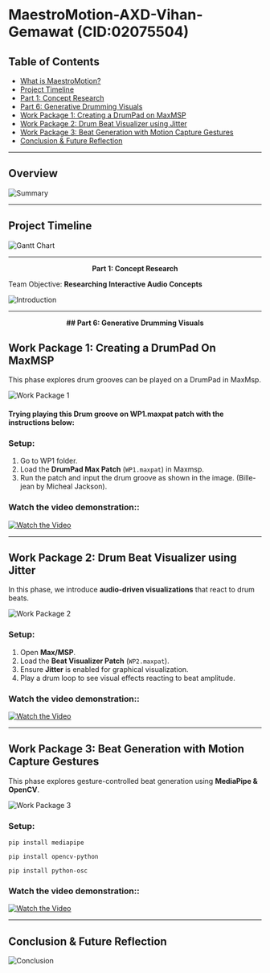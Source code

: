 # MaestroMotion-AXD-Vihan-Gemawat (CID:02075504)

## Table of Contents

- [What is MaestroMotion?](#overview)
- [Project Timeline](#project-timeline)
- [Part 1: Concept Research](#part-1-concept-research)
- [Part 6: Generative Drumming Visuals](#part-6-generative-drumming-visuals)
- [Work Package 1: Creating a DrumPad on MaxMSP](#work-package-1-creating-a-drumpad-on-maxmsp)
- [Work Package 2: Drum Beat Visualizer using Jitter](#work-package-2-drum-beat-visualizer-using-jitter)
- [Work Package 3: Beat Generation with Motion Capture Gestures](#work-package-3-beat-generation-with-motion-capture-gestures)
- [Conclusion & Future Reflection](#conclusion--future-reflection)

---

## Overview
![Summary](images/Summary.png)

---

## Project Timeline

![Gantt Chart](images/GanttChart.png)

---

<p align="center"><strong>Part 1: Concept Research</strong></p>

Team Objective: **Researching Interactive Audio Concepts**  

![Introduction](images/Intro.png)

---

<p align="center"><strong>## Part 6: Generative Drumming Visuals</strong></p>

## Work Package 1: Creating a DrumPad On MaxMSP
This phase explores drum grooves can be played on a DrumPad in MaxMsp.

![Work Package 1](images/WP1.png)
#### **Trying playing this Drum groove on WP1.maxpat patch with the instructions below:**


### **Setup:**
1. Go to WP1 folder.
2. Load the **DrumPad Max Patch** (`WP1.maxpat`) in Maxmsp.
3. Run the patch and input the drum groove as shown in the image. (Bille-jean by Micheal Jackson).

### **Watch the video demonstration::**

[![Watch the Video](https://img.youtube.com/vi/I6NFUdLJbnA/0.jpg)](https://youtu.be/I6NFUdLJbnA)

---

## Work Package 2: Drum Beat Visualizer using Jitter
In this phase, we introduce **audio-driven visualizations** that react to drum beats.

![Work Package 2](images/WP2.png)

### **Setup:**
1. Open **Max/MSP**.
2. Load the **Beat Visualizer Patch** (`WP2.maxpat`).
3. Ensure **Jitter** is enabled for graphical visualization.
4. Play a drum loop to see visual effects reacting to beat amplitude.

### **Watch the video demonstration::**

[![Watch the Video](https://img.youtube.com/vi/Aua2g5rv_I8/0.jpg)](https://youtu.be/Aua2g5rv_I8)



---

## Work Package 3: Beat Generation with Motion Capture Gestures
This phase explores gesture-controlled beat generation using **MediaPipe & OpenCV**.

![Work Package 3](images/WP3.png)

### **Setup:**

```
pip install mediapipe
```
```
pip install opencv-python
```
```
pip install python-osc
```

### **Watch the video demonstration::**

[![Watch the Video](https://img.youtube.com/vi/7CM9-ZBzIME/0.jpg)](https://youtu.be/7CM9-ZBzIME)

---

## Conclusion & Future Reflection

![Conclusion](images/Conclusion.png)



